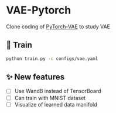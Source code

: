 # VAE-Pytorch
Clone coding of [PyTorch-VAE](https://github.com/AntixK/PyTorch-VAE/tree/master) to study VAE

## 🚀 Train
```bash
python train.py -c configs/vae.yaml
```

## ✨ New features
- [ ] Use WandB instead of TensorBoard
- [ ] Can train with MNIST dataset
- [ ] Visualize of learned data manifold